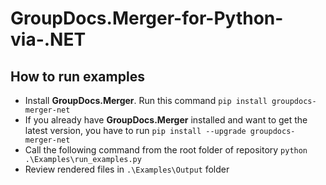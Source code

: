 # GroupDocs.Merger-for-Python-via-.NET


## How to run examples


* Install **GroupDocs.Merger**. Run this command 
`pip install groupdocs-merger-net`
* If you already have **GroupDocs.Merger** installed and want to get the latest version, you have to run 
`pip install --upgrade groupdocs-merger-net`
* Call the following command from the root folder of repository 
`python .\Examples\run_examples.py`
* Review rendered files in `.\Examples\Output` folder